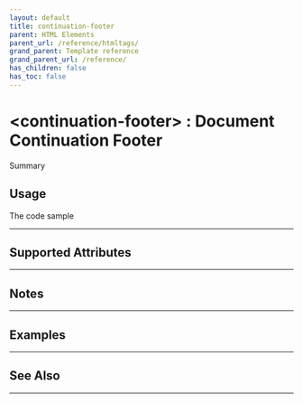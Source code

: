 ```yaml
---
layout: default
title: continuation-footer
parent: HTML Elements
parent_url: /reference/htmltags/
grand_parent: Template reference
grand_parent_url: /reference/
has_children: false
has_toc: false
---
```


# &lt;continuation-footer&gt; : Document Continuation Footer

Summary

## Usage

 The code sample

---

## Supported Attributes


---

## Notes


---

## Examples


---


## See Also


---

